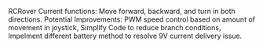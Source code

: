  R C R o v e r 
 
Current functions: Move forward, backward, and turn in both directions. 
Potential Improvements: PWM speed control based on amount of movement in joystick, Simplify Code to reduce branch conditions, Impelment different battery method to resolve 9V current delivery issue.  
